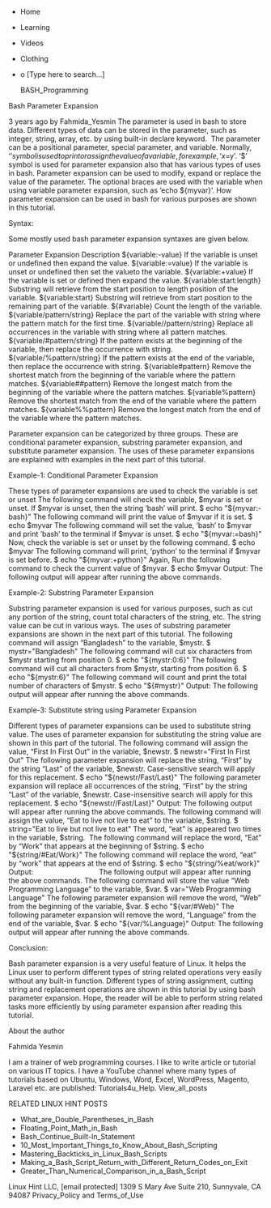 





















































* Home
* Learning
* Videos
* Clothing
*
  o [Type here to search...]


   BASH_Programming


Bash Parameter Expansion

3 years ago
by Fahmida_Yesmin
The parameter is used in bash to store data. Different types of data can be
stored in the parameter, such as integer, string, array, etc. by using built-in
declare keyword.  The parameter can be a positional parameter, special
parameter, and variable. Normally, ‘$’ symbol is used to print or assign the
value of a variable, for example, ‘x=$y’. ‘$’ symbol is used for parameter
expansion also that has various types of uses in bash. Parameter expansion can
be used to modify, expand or replace the value of the parameter. The optional
braces are used with the variable when using variable parameter expansion, such
as ‘echo ${myvar}’. How parameter expansion can be used in bash for various
purposes are shown in this tutorial.

Syntax:

Some mostly used bash parameter expansion syntaxes are given below.

Parameter Expansion         Description
${variable:-value}          If the variable is unset or undefined then expand
                            the value.
${variable:=value}          If the variable is unset or undefined then set the
                            valueto the variable.
${variable:+value}          If the variable is set or defined then expand the
                            value.
${variable:start:length}    Substring will retrieve from the start position to
                            length position of the variable.
${variable:start}           Substring will retrieve from start position to the
                            remaining part of the variable.
${#variable}                Count the length of the variable.
${variable/pattern/string}  Replace the part of the variable with string where
                            the pattern match for the first time.
${variable//pattern/string} Replace all occurrences in the variable with string
                            where all pattern matches.
${variable/#pattern/string} If the pattern exists at the beginning of the
                            variable, then replace the occurrence with string.
${variable/%pattern/string} If the pattern exists at the end of the variable,
                            then replace the occurrence with string.
${variable#pattern}         Remove the shortest match from the beginning of the
                            variable where the pattern matches.
${variable##pattern}        Remove the longest match from the beginning of the
                            variable where the pattern matches.
${variable%pattern}         Remove the shortest match from the end of the
                            variable where the pattern matches.
${variable%%pattern}        Remove the longest match from the end of the
                            variable where the pattern matches.

Parameter expansion can be categorized by three groups. These are conditional
parameter expansion, substring parameter expansion, and substitute parameter
expansion. The uses of these parameter expansions are explained with examples
in the next part of this tutorial.

Example-1: Conditional Parameter Expansion

These types of parameter expansions are used to check the variable is set or
unset
The following command will check the variable, $myvar is set or unset. If
$myvar is unset, then the string ‘bash’ will print.
$ echo "${myvar:-bash}"
The following command will print the value of $myvar if it is set.
$ echo $myvar
The following command will set the value, ‘bash’ to $myvar and print ‘bash’ to
the terminal if $myvar is unset.
$ echo "${myvar:=bash}"
Now, check the variable is set or unset by the following command.
$ echo $myvar
The following command will print, ‘python’ to the terminal if $myvar is set
before.
$ echo "${myvar:+python}"
Again, Run the following command to check the current value of $myvar.
$ echo $myvar
Output:
The following output will appear after running the above commands.

Example-2: Substring Parameter Expansion

Substring parameter expansion is used for various purposes, such as cut any
portion of the string, count total characters of the string, etc. The string
value can be cut in various ways. The uses of substring parameter expansions
are shown in the next part of this tutorial.
The following command will assign “Bangladesh” to the variable, $mystr.
$ mystr="Bangladesh"
The following command will cut six characters from $mystr starting from
position 0.
$ echo "${mystr:0:6}"
The following command will cut all characters from $mystr, starting from
position 6.
$ echo "${mystr:6}"
The following command will count and print the total number of characters of
$mystr.
$ echo "${#mystr}"
Output:
The following output will appear after running the above commands.

Example-3: Substitute string using Parameter Expansion

Different types of parameter expansions can be used to substitute string value.
The uses of parameter expansion for substituting the string value are shown in
this part of the tutorial.
The following command will assign the value, “First In First Out” in the
variable, $newstr.
$ newstr="First In First Out"
The following parameter expansion will replace the string, “First” by the
string “Last” of the variable, $newstr. Case-sensitive search will apply for
this replacement.
$ echo "${newstr/Fast/Last}"
The following parameter expansion will replace all occurrences of the string,
“First” by the string “Last” of the variable, $newstr. Case-insensitive search
will apply for this replacement.
$ echo "${newstr//Fast/Last}"
Output:
The following output will appear after running the above commands.
The following command will assign the value, “Eat to live not live to eat” to
the variable, $string.
$ string="Eat to live but not live to eat"
The word, “eat” is appeared two times in the variable, $string.  The following
command will replace the word, “Eat” by “Work” that appears at the beginning of
$string.
$ echo "${string/#Eat/Work}"
The following command will replace the word, “eat” by “work” that appears at
the end of $string.
$ echo "${string/%eat/work}"
Output:                                
The following output will appear after running the above commands.
The following command will store the value “Web Programming Language” to the
variable, $var.
$ var="Web Programming Language"
The following parameter expansion will remove the word, “Web” from the
beginning of the variable, $var.
$ echo "${var/#Web}"
The following parameter expansion will remove the word, “Language” from the end
of the variable, $var.
$ echo "${var/%Language}"
Output:
The following output will appear after running the above commands.

Conclusion:

Bash parameter expansion is a very useful feature of Linux. It helps the Linux
user to perform different types of string related operations very easily
without any built-in function. Different types of string assignment, cutting
string and replacement operations are shown in this tutorial by using bash
parameter expansion. Hope, the reader will be able to perform string related
tasks more efficiently by using parameter expansion after reading this
tutorial.


About the author


Fahmida Yesmin

I am a trainer of web programming courses. I like to write article or tutorial
on various IT topics. I have a YouTube channel where many types of tutorials
based on Ubuntu, Windows, Word, Excel, WordPress, Magento, Laravel etc. are
published: Tutorials4u_Help.
View_all_posts

RELATED LINUX HINT POSTS


* What_are_Double_Parentheses_in_Bash
* Floating_Point_Math_in_Bash
* Bash_Continue_Built-In_Statement
* 10_Most_Important_Things_to_Know_About_Bash_Scripting
* Mastering_Backticks_in_Linux_Bash_Scripts
* Making_a_Bash_Script_Return_with_Different_Return_Codes_on_Exit
* Greater_Than_Numerical_Comparison_in_a_Bash_Script

Linux Hint LLC, [email protected]
1309 S Mary Ave Suite 210, Sunnyvale, CA 94087
 Privacy_Policy and Terms_of_Use

